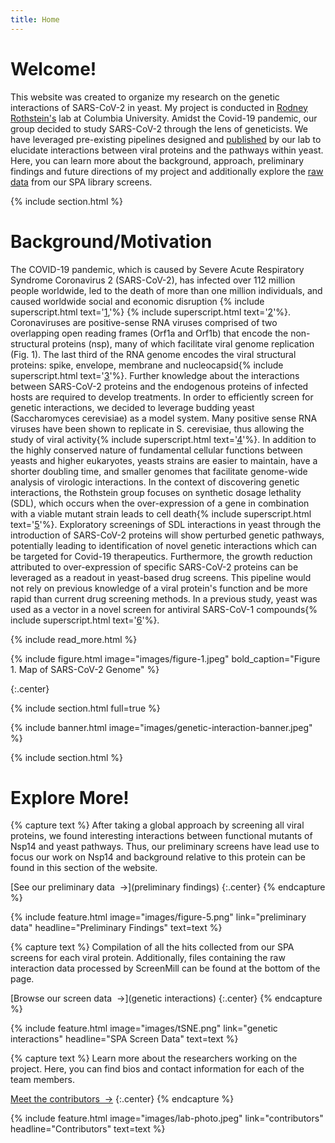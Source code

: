 ```yaml
---
title: Home
---
```

# Welcome!
This website was created to organize my research on the genetic interactions of SARS-CoV-2 in yeast. My project is conducted in [Rodney Rothstein's](https://systemsbiology.columbia.edu/faculty/rodney-rothstein) lab at Columbia University. Amidst the Covid-19 pandemic, our group decided to study SARS-CoV-2 through the lens of geneticists. We have leveraged pre-existing pipelines designed and [published](https://doi.org/10.1101/gr.109033.110) by our lab to elucidate interactions between viral proteins and the pathways within yeast. Here, you can learn more about the background, approach, preliminary findings and future directions of my project and additionally explore the [raw data](genetic%20interactions/#-genetic-interactions-determined-by-spa-screens) from our SPA library screens. 

{% include section.html %}
# Background/Motivation
The COVID-19 pandemic, which is caused by Severe Acute Respiratory Syndrome Coronavirus 2 (SARS-CoV-2), has infected over 112 million people worldwide, led to the death of more than one million individuals, and caused worldwide social and economic disruption {% include superscript.html text='[1](https://www.worldometers.info/coronavirus/),'%} {% include superscript.html text='[2](https://doi.org/10.1016/j.ijsu.2020.04.018)'%}. Coronaviruses are positive-sense RNA viruses comprised of two overlapping open reading frames (Orf1a and Orf1b) that encode the non-structural proteins (nsp), many of which facilitate viral genome replication (Fig. 1). The last third of the RNA genome encodes the viral structural proteins: spike, envelope, membrane and nucleocapsid{% include superscript.html text='[3](https://www.worldcat.org/title/fields-virology/oclc/825740706)'%}. Further knowledge about the interactions between SARS-CoV-2 proteins and the endogenous proteins of infected hosts are required to develop treatments.
In order to efficiently screen for genetic interactions, we decided to leverage budding yeast (Saccharomyces cerevisiae) as a model system. Many positive sense RNA viruses have been shown to replicate in S. cerevisiae, thus allowing the study of viral activity{% include superscript.html text='[4](https://doi.org/10.15698/mic2017.10.592)'%}. In addition to the highly conserved nature of fundamental cellular functions between yeasts and higher eukaryotes, yeasts strains are easier to maintain, have a shorter doubling time, and smaller genomes that facilitate genome-wide analysis of virologic interactions.
In the context of discovering genetic interactions, the Rothstein group focuses on synthetic dosage lethality (SDL), which occurs when the over-expression of a gene in combination with a viable mutant strain leads to cell death{% include superscript.html text='[5](https://doi.org/10.1534/genetics.116.190231)'%}. Exploratory screenings of SDL interactions in yeast through the introduction of SARS-CoV-2 proteins will show perturbed genetic pathways, potentially leading to identification of novel genetic interactions which can be targeted for Covid-19 therapeutics. Furthermore, the growth reduction attributed to over-expression of specific SARS-CoV-2 proteins can be leveraged as a readout in yeast-based drug screens.  This pipeline would not rely on previous knowledge of a viral protein's function and be more rapid than current drug screening methods. In a previous study, yeast was used as a vector in a novel screen for antiviral SARS-CoV-1 compounds{% include superscript.html text='[6](https://doi.org/10.1371/journal.pone.0028479)'%}.

{% include read_more.html %}

{%
  include figure.html
  image="images/figure-1.jpeg"
  bold_caption="Figure 1. Map of SARS-CoV-2 Genome"
%}

{:.center}

{% include section.html full=true %}

{% include banner.html image="images/genetic-interaction-banner.jpeg" %}

{% include section.html %}
# Explore More!

{% capture text %}
After taking a global approach by screening all viral proteins, we found interesting interactions between functional mutants of Nsp14 and yeast pathways. Thus, our preliminary screens have lead use to focus our work on Nsp14 and
background relative to this protein can be found in this section of the website.

[See our preliminary data &nbsp;→](preliminary findings)
{:.center}
{% endcapture %}

{%
  include feature.html
  image="images/figure-5.png"
  link="preliminary data"
  headline="Preliminary Findings"
  text=text
%}

{% capture text %}
Compilation of all the hits collected from our SPA screens for each viral protein. Additionally, files containing the raw interaction data processed by ScreenMill can be found at the bottom of the page.

[Browse our screen data &nbsp;→](genetic interactions)
{:.center}
{% endcapture %}

{%
  include feature.html
  image="images/tSNE.png"
  link="genetic interactions"
  headline="SPA Screen Data"
  text=text
%}

{% capture text %}
Learn more about the researchers working on the project. Here, you can find bios and contact information for each of the team members.

[Meet the contributors &nbsp;→](contributors)
{:.center}
{% endcapture %}

{%
  include feature.html
  image="images/lab-photo.jpeg"
  link="contributors"
  headline="Contributors"
  text=text
%}
